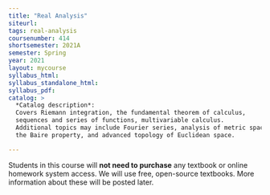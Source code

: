 ```yaml
---
title: "Real Analysis"
siteurl:
tags: real-analysis
coursenumber: 414
shortsemester: 2021A
semester: Spring
year: 2021
layout: mycourse
syllabus_html:
syllabus_standalone_html:
syllabus_pdf:
catalog: >
  *Catalog description*:
  Covers Riemann integration, the fundamental theorem of calculus,
  sequences and series of functions, multivariable calculus.
  Additional topics may include Fourier series, analysis of metric spaces,
  the Baire property, and advanced topology of Euclidean space.

---
```


Students in this course will **not need to purchase** any textbook
or online homework system access.
We will use free, open-source textbooks.
More information about these will be posted later.
